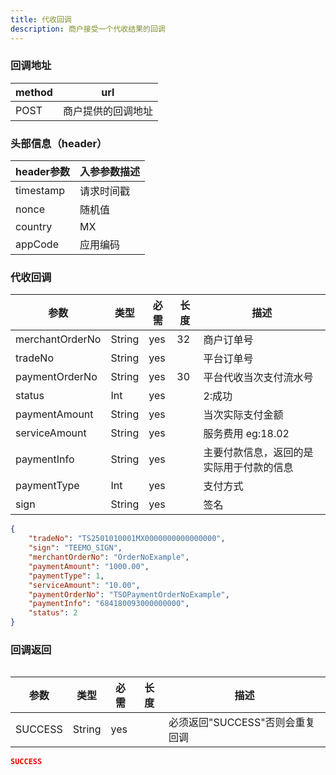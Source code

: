 ```yaml
---
title: 代收回调
description: 商户接受一个代收结果的回调
---
```


### 回调地址

| method | url                |
| ------ | ------------------ |
| POST   | 商户提供的回调地址 |

### 头部信息（header）

| header参数 | 入参参数描述 |
|----------|--------|
| timestamp | 请求时间戳  |
| nonce    | 随机值    |
| country  | MX     |
| appCode  | 应用编码   |

### 代收回调

| 参数       | 类型   | 必需 | 长度  | 描述                   |
| ---------- | ------ | ---- |-----|----------------------|
| merchantOrderNo | String | yes  | 32  | 商户订单号                |
| tradeNo    | String | yes  |     | 平台订单号                |
| paymentOrderNo | String | yes  | 30  | 平台代收当次支付流水号          |
| status     | Int | yes  |     | 2:成功     |
| paymentAmount     | String | yes   |     | 当次实际支付金额             |
| serviceAmount   | String | yes   |     | 服务费用  eg:18.02       |
| paymentInfo     | String | yes   |     | 主要付款信息，返回的是实际用于付款的信息 |
| paymentType     | Int | yes   |     | 支付方式                 |
| sign       | String | yes  |     | 签名                   |

```json title=回调示例
{
    "tradeNo": "TS2501010001MX0000000000000000",
    "sign": "TEEMO_SIGN",
    "merchantOrderNo": "OrderNoExample",
    "paymentAmount": "1000.00",
    "paymentType": 1,
    "serviceAmount": "10.00",
    "paymentOrderNo": "TSOPaymentOrderNoExample",
    "paymentInfo": "684180093000000000",
    "status": 2
}
```

### 回调返回

<Table
thead={["字段", "类型", "必需", "描述"]}
tbody={[["SUCCESS", "String", "yes", '必须返回"SUCCESS"否则会重复回调']]}
/>

| 参数    | 类型   | 必需 | 长度 | 描述                            |
| ------- | ------ | ---- | ---- | ------------------------------- |
| SUCCESS | String | yes  |      | 必须返回"SUCCESS"否则会重复回调 |

```json title=回调示例
SUCCESS
```
